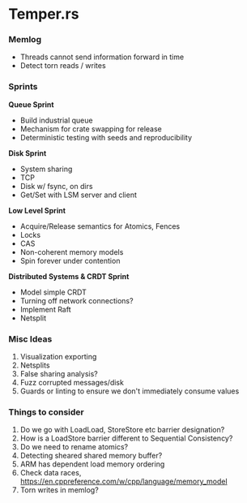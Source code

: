 # Temper.rs

### Memlog

* Threads cannot send information forward in time
* Detect torn reads / writes

### Sprints

**Queue Sprint**
* Build industrial queue
* Mechanism for crate swapping for release
* Deterministic testing with seeds and reproducibility

**Disk Sprint**
* System sharing
* TCP
* Disk w/ fsync, on dirs
* Get/Set with LSM server and client

**Low Level Sprint**
* Acquire/Release semantics for Atomics, Fences
* Locks
* CAS
* Non-coherent memory models
* Spin forever under contention

**Distributed Systems & CRDT Sprint**
* Model simple CRDT
* Turning off network connections?
* Implement Raft
* Netsplit

### Misc Ideas

1) Visualization exporting
2) Netsplits
3) False sharing analysis?
4) Fuzz corrupted messages/disk
5) Guards or linting to ensure we don't immediately consume values

### Things to consider

1) Do we go with LoadLoad, StoreStore etc barrier designation?
2) How is a LoadStore barrier different to Sequential Consistency?
3) Do we need to rename atomics?
4) Detecting sheared shared memory buffer?
5) ARM has dependent load memory ordering
6) Check data races, https://en.cppreference.com/w/cpp/language/memory_model
8) Torn writes in memlog?